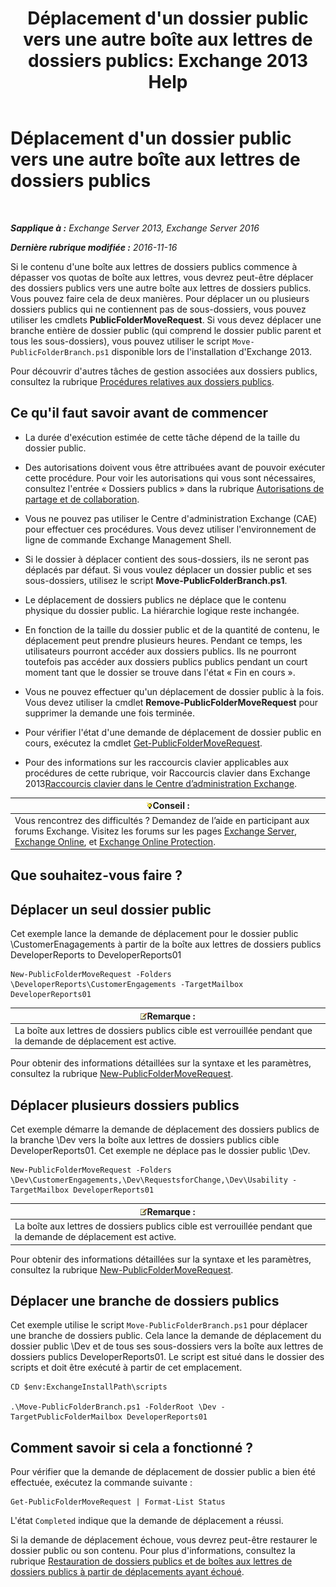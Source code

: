 ﻿---
title: "Déplacement d'un dossier public vers une autre boîte aux lettres de dossiers publics: Exchange 2013 Help"
TOCTitle: Déplacement d'un dossier public vers une autre boîte aux lettres de dossiers publics
ms:assetid: b8744934-a3cb-443e-acce-a9a6ca5d88f6
ms:mtpsurl: https://technet.microsoft.com/fr-fr/library/JJ906435(v=EXCHG.150)
ms:contentKeyID: 51407225
ms.date: 04/24/2018
mtps_version: v=EXCHG.150
ms.translationtype: HT
---

# Déplacement d'un dossier public vers une autre boîte aux lettres de dossiers publics

 

_**Sapplique à :** Exchange Server 2013, Exchange Server 2016_

_**Dernière rubrique modifiée :** 2016-11-16_

Si le contenu d'une boîte aux lettres de dossiers publics commence à dépasser vos quotas de boîte aux lettres, vous devrez peut-être déplacer des dossiers publics vers une autre boîte aux lettres de dossiers publics. Vous pouvez faire cela de deux manières. Pour déplacer un ou plusieurs dossiers publics qui ne contiennent pas de sous-dossiers, vous pouvez utiliser les cmdlets **PublicFolderMoveRequest**. Si vous devez déplacer une branche entière de dossier public (qui comprend le dossier public parent et tous les sous-dossiers), vous pouvez utiliser le script `Move-PublicFolderBranch.ps1` disponible lors de l'installation d'Exchange 2013.

Pour découvrir d'autres tâches de gestion associées aux dossiers publics, consultez la rubrique [Procédures relatives aux dossiers publics](public-folder-procedures-exchange-2013-help.md).

## Ce qu'il faut savoir avant de commencer

  - La durée d'exécution estimée de cette tâche dépend de la taille du dossier public.

  - Des autorisations doivent vous être attribuées avant de pouvoir exécuter cette procédure. Pour voir les autorisations qui vous sont nécessaires, consultez l'entrée « Dossiers publics » dans la rubrique [Autorisations de partage et de collaboration](sharing-and-collaboration-permissions-exchange-2013-help.md).

  - Vous ne pouvez pas utiliser le Centre d'administration Exchange (CAE) pour effectuer ces procédures. Vous devez utiliser l'environnement de ligne de commande Exchange Management Shell.

  - Si le dossier à déplacer contient des sous-dossiers, ils ne seront pas déplacés par défaut. Si vous voulez déplacer un dossier public et ses sous-dossiers, utilisez le script **Move-PublicFolderBranch.ps1**.

  - Le déplacement de dossiers publics ne déplace que le contenu physique du dossier public. La hiérarchie logique reste inchangée.

  - En fonction de la taille du dossier public et de la quantité de contenu, le déplacement peut prendre plusieurs heures. Pendant ce temps, les utilisateurs pourront accéder aux dossiers publics. Ils ne pourront toutefois pas accéder aux dossiers publics publics pendant un court moment tant que le dossier se trouve dans l'état « Fin en cours ».

  - Vous ne pouvez effectuer qu'un déplacement de dossier public à la fois. Vous devez utiliser la cmdlet **Remove-PublicFolderMoveRequest** pour supprimer la demande une fois terminée.

  - Pour vérifier l'état d'une demande de déplacement de dossier public en cours, exécutez la cmdlet [Get-PublicFolderMoveRequest](https://technet.microsoft.com/fr-fr/library/jj878076\(v=exchg.150\)).

  - Pour des informations sur les raccourcis clavier applicables aux procédures de cette rubrique, voir Raccourcis clavier dans Exchange 2013[Raccourcis clavier dans le Centre d’administration Exchange](keyboard-shortcuts-in-the-exchange-admin-center-exchange-online-protection-help.md).

<table>
<thead>
<tr class="header">
<th><img src="images/Bb125224.tip(EXCHG.150).gif" title="Conseil" alt="Conseil" />Conseil :</th>
</tr>
</thead>
<tbody>
<tr class="odd">
<td>Vous rencontrez des difficultés ? Demandez de l’aide en participant aux forums Exchange. Visitez les forums sur les pages <a href="https://go.microsoft.com/fwlink/p/?linkid=60612">Exchange Server</a>, <a href="https://go.microsoft.com/fwlink/p/?linkid=267542">Exchange Online</a>, et <a href="https://go.microsoft.com/fwlink/p/?linkid=285351">Exchange Online Protection</a>.</td>
</tr>
</tbody>
</table>


## Que souhaitez-vous faire ?

## Déplacer un seul dossier public

Cet exemple lance la demande de déplacement pour le dossier public \\CustomerEnagagements à partir de la boîte aux lettres de dossiers publics DeveloperReports to DeveloperReports01

    New-PublicFolderMoveRequest -Folders \DeveloperReports\CustomerEngagements -TargetMailbox DeveloperReports01

<table>
<thead>
<tr class="header">
<th><img src="images/JJ159664.note(EXCHG.150).gif" title="Remarque" alt="Remarque" />Remarque :</th>
</tr>
</thead>
<tbody>
<tr class="odd">
<td>La boîte aux lettres de dossiers publics cible est verrouillée pendant que la demande de déplacement est active.</td>
</tr>
</tbody>
</table>


Pour obtenir des informations détaillées sur la syntaxe et les paramètres, consultez la rubrique [New-PublicFolderMoveRequest](https://technet.microsoft.com/fr-fr/library/jj878081\(v=exchg.150\)).

## Déplacer plusieurs dossiers publics

Cet exemple démarre la demande de déplacement des dossiers publics de la branche \\Dev vers la boîte aux lettres de dossiers publics cible DeveloperReports01. Cet exemple ne déplace pas le dossier public \\Dev.

    New-PublicFolderMoveRequest -Folders \Dev\CustomerEngagements,\Dev\RequestsforChange,\Dev\Usability -TargetMailbox DeveloperReports01

<table>
<thead>
<tr class="header">
<th><img src="images/JJ159664.note(EXCHG.150).gif" title="Remarque" alt="Remarque" />Remarque :</th>
</tr>
</thead>
<tbody>
<tr class="odd">
<td>La boîte aux lettres de dossiers publics cible est verrouillée pendant que la demande de déplacement est active.</td>
</tr>
</tbody>
</table>


Pour obtenir des informations détaillées sur la syntaxe et les paramètres, consultez la rubrique [New-PublicFolderMoveRequest](https://technet.microsoft.com/fr-fr/library/jj878081\(v=exchg.150\)).

## Déplacer une branche de dossiers publics

Cet exemple utilise le script `Move-PublicFolderBranch.ps1` pour déplacer une branche de dossiers public. Cela lance la demande de déplacement du dossier public \\Dev et de tous ses sous-dossiers vers la boîte aux lettres de dossiers publics DeveloperReports01. Le script est situé dans le dossier des scripts et doit être exécuté à partir de cet emplacement.

    CD $env:ExchangeInstallPath\scripts
    
    .\Move-PublicFolderBranch.ps1 -FolderRoot \Dev -TargetPublicFolderMailbox DeveloperReports01

## Comment savoir si cela a fonctionné ?

Pour vérifier que la demande de déplacement de dossier public a bien été effectuée, exécutez la commande suivante :

    Get-PublicFolderMoveRequest | Format-List Status

L'état `Completed` indique que la demande de déplacement a réussi.

Si la demande de déplacement échoue, vous devrez peut-être restaurer le dossier public ou son contenu. Pour plus d'informations, consultez la rubrique [Restauration de dossiers publics et de boîtes aux lettres de dossiers publics à partir de déplacements ayant échoué](restore-public-folders-and-public-folder-mailboxes-from-failed-moves-exchange-2013-help.md).

